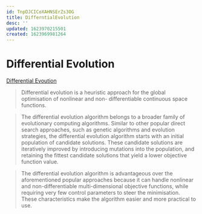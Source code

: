 ```yaml
---
id: TnpDJCICoXAHNSErZs3OG
title: DifferntialEvolution
desc: ''
updated: 1623970215501
created: 1623969981264
---
```


# Differential Evolution 

[Differential Evoution](https://machinelearningmastery.com/differential-evolution-from-scratch-in-python/?__s=nmxbsvy5iswx4rbxa4zq&utm_source=drip&utm_medium=email&utm_campaign=Differential+evolution+from+scratch+in+Python&utm_content=Differential+evolution+from+scratch+in+Python)

> Differential evolution is a heuristic approach for the global optimisation of nonlinear and non- differentiable continuous space functions.

> The differential evolution algorithm belongs to a broader family of evolutionary computing algorithms. Similar to other popular direct search approaches, such as genetic algorithms and evolution strategies, the differential evolution algorithm starts with an initial population of candidate solutions. These candidate solutions are iteratively improved by introducing mutations into the population, and retaining the fittest candidate solutions that yield a lower objective function value.

> The differential evolution algorithm is advantageous over the aforementioned popular approaches because it can handle nonlinear and non-differentiable multi-dimensional objective functions, while requiring very few control parameters to steer the minimisation. These characteristics make the algorithm easier and more practical to use.